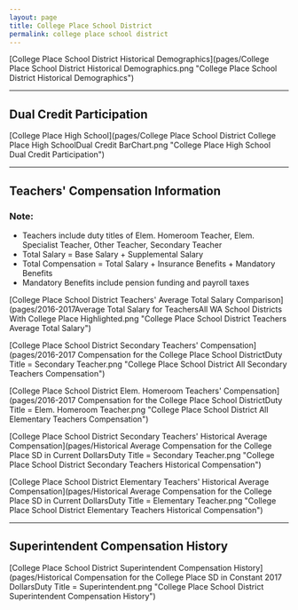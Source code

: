 ```yaml
---
layout: page
title: College Place School District
permalink: college place school district
---
```



[College Place School District Historical Demographics](pages/College Place School District Historical Demographics.png "College Place School District Historical Demographics")

___

## Dual Credit Participation

[College Place High School](pages/College Place School District College Place High SchoolDual Credit BarChart.png "College Place High School Dual Credit Participation")


___

## Teachers' Compensation Information
### Note:
- Teachers include duty titles of Elem. Homeroom Teacher, Elem. Specialist Teacher, Other Teacher, Secondary Teacher
- Total Salary = Base Salary + Supplemental Salary
- Total Compensation = Total Salary + Insurance Benefits + Mandatory Benefits
- Mandatory Benefits include pension funding and payroll taxes

[College Place School District Teachers' Average Total Salary Comparison](pages/2016-2017Average Total Salary for TeachersAll WA School Districts With College Place Highlighted.png "College Place School District Teachers Average Total Salary")

[College Place School District Secondary Teachers' Compensation](pages/2016-2017 Compensation for the College Place School DistrictDuty Title = Secondary Teacher.png "College Place School District All Secondary Teachers Compensation")

[College Place School District Elem. Homeroom Teachers' Compensation](pages/2016-2017 Compensation for the College Place School DistrictDuty Title = Elem. Homeroom Teacher.png "College Place School District All Elementary Teachers Compensation")

[College Place School District Secondary Teachers' Historical Average Compensation](pages/Historical Average Compensation for the College Place SD in Current DollarsDuty Title = Secondary Teacher.png "College Place School District Secondary Teachers Historical Compensation")

[College Place School District Elementary Teachers' Historical Average Compensation](pages/Historical Average Compensation for the College Place SD in Current DollarsDuty Title = Elementary Teacher.png "College Place School District Elementary Teachers Historical Compensation")


___

## Superintendent Compensation History

[College Place School District Superintendent Compensation History](pages/Historical Compensation for the College Place SD in Constant 2017 DollarsDuty Title = Superintendent.png "College Place School District Superintendent Compensation History")


